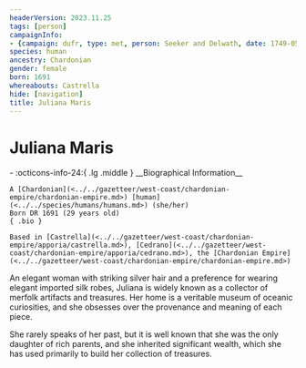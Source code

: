 ```yaml
---
headerVersion: 2023.11.25
tags: [person]
campaignInfo:
- {campaign: dufr, type: met, person: Seeker and Delwath, date: 1749-05-07}
species: human
ancestry: Chardonian
gender: female
born: 1691
whereabouts: Castrella
hide: [navigation]
title: Juliana Maris
---
```

# Juliana Maris
<div class="grid cards ext-narrow-margin ext-one-column" markdown>
- :octicons-info-24:{ .lg .middle } __Biographical Information__

    A [Chardonian](<../../gazetteer/west-coast/chardonian-empire/chardonian-empire.md>) [human](<../../species/humans/humans.md>) (she/her)  
    Born DR 1691 (29 years old)  
    { .bio }

    Based in [Castrella](<../../gazetteer/west-coast/chardonian-empire/apporia/castrella.md>), [Cedrano](<../../gazetteer/west-coast/chardonian-empire/apporia/cedrano.md>), the [Chardonian Empire](<../../gazetteer/west-coast/chardonian-empire/chardonian-empire.md>)
</div>



An elegant woman with striking silver hair and a preference for wearing elegant imported silk robes, Juliana is widely known as a collector of merfolk artifacts and treasures. Her home is a veritable museum of oceanic curiosities, and she obsesses over the provenance and meaning of each piece. 

She rarely speaks of her past, but it is well known that she was the only daughter of rich parents, and she inherited significant wealth, which she has used primarily to build her collection of treasures. 

